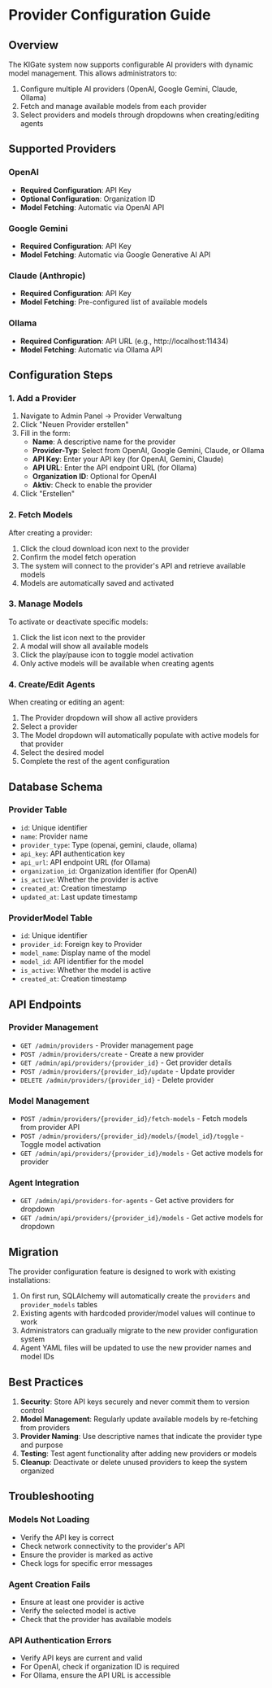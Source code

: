 # Provider Configuration Guide

## Overview

The KIGate system now supports configurable AI providers with dynamic model management. This allows administrators to:

1. Configure multiple AI providers (OpenAI, Google Gemini, Claude, Ollama)
2. Fetch and manage available models from each provider
3. Select providers and models through dropdowns when creating/editing agents

## Supported Providers

### OpenAI
- **Required Configuration**: API Key
- **Optional Configuration**: Organization ID
- **Model Fetching**: Automatic via OpenAI API

### Google Gemini
- **Required Configuration**: API Key
- **Model Fetching**: Automatic via Google Generative AI API

### Claude (Anthropic)
- **Required Configuration**: API Key
- **Model Fetching**: Pre-configured list of available models

### Ollama
- **Required Configuration**: API URL (e.g., http://localhost:11434)
- **Model Fetching**: Automatic via Ollama API

## Configuration Steps

### 1. Add a Provider

1. Navigate to Admin Panel → Provider Verwaltung
2. Click "Neuen Provider erstellen"
3. Fill in the form:
   - **Name**: A descriptive name for the provider
   - **Provider-Typ**: Select from OpenAI, Google Gemini, Claude, or Ollama
   - **API Key**: Enter your API key (for OpenAI, Gemini, Claude)
   - **API URL**: Enter the API endpoint URL (for Ollama)
   - **Organization ID**: Optional for OpenAI
   - **Aktiv**: Check to enable the provider
4. Click "Erstellen"

### 2. Fetch Models

After creating a provider:

1. Click the cloud download icon next to the provider
2. Confirm the model fetch operation
3. The system will connect to the provider's API and retrieve available models
4. Models are automatically saved and activated

### 3. Manage Models

To activate or deactivate specific models:

1. Click the list icon next to the provider
2. A modal will show all available models
3. Click the play/pause icon to toggle model activation
4. Only active models will be available when creating agents

### 4. Create/Edit Agents

When creating or editing an agent:

1. The Provider dropdown will show all active providers
2. Select a provider
3. The Model dropdown will automatically populate with active models for that provider
4. Select the desired model
5. Complete the rest of the agent configuration

## Database Schema

### Provider Table
- `id`: Unique identifier
- `name`: Provider name
- `provider_type`: Type (openai, gemini, claude, ollama)
- `api_key`: API authentication key
- `api_url`: API endpoint URL (for Ollama)
- `organization_id`: Organization identifier (for OpenAI)
- `is_active`: Whether the provider is active
- `created_at`: Creation timestamp
- `updated_at`: Last update timestamp

### ProviderModel Table
- `id`: Unique identifier
- `provider_id`: Foreign key to Provider
- `model_name`: Display name of the model
- `model_id`: API identifier for the model
- `is_active`: Whether the model is active
- `created_at`: Creation timestamp

## API Endpoints

### Provider Management
- `GET /admin/providers` - Provider management page
- `POST /admin/providers/create` - Create a new provider
- `GET /admin/api/providers/{provider_id}` - Get provider details
- `POST /admin/providers/{provider_id}/update` - Update provider
- `DELETE /admin/providers/{provider_id}` - Delete provider

### Model Management
- `POST /admin/providers/{provider_id}/fetch-models` - Fetch models from provider API
- `POST /admin/providers/{provider_id}/models/{model_id}/toggle` - Toggle model activation
- `GET /admin/api/providers/{provider_id}/models` - Get active models for provider

### Agent Integration
- `GET /admin/api/providers-for-agents` - Get active providers for dropdown
- `GET /admin/api/providers/{provider_id}/models` - Get active models for dropdown

## Migration

The provider configuration feature is designed to work with existing installations:

1. On first run, SQLAlchemy will automatically create the `providers` and `provider_models` tables
2. Existing agents with hardcoded provider/model values will continue to work
3. Administrators can gradually migrate to the new provider configuration system
4. Agent YAML files will be updated to use the new provider names and model IDs

## Best Practices

1. **Security**: Store API keys securely and never commit them to version control
2. **Model Management**: Regularly update available models by re-fetching from providers
3. **Provider Naming**: Use descriptive names that indicate the provider type and purpose
4. **Testing**: Test agent functionality after adding new providers or models
5. **Cleanup**: Deactivate or delete unused providers to keep the system organized

## Troubleshooting

### Models Not Loading
- Verify the API key is correct
- Check network connectivity to the provider's API
- Ensure the provider is marked as active
- Check logs for specific error messages

### Agent Creation Fails
- Ensure at least one provider is active
- Verify the selected model is active
- Check that the provider has available models

### API Authentication Errors
- Verify API keys are current and valid
- For OpenAI, check if organization ID is required
- For Ollama, ensure the API URL is accessible
